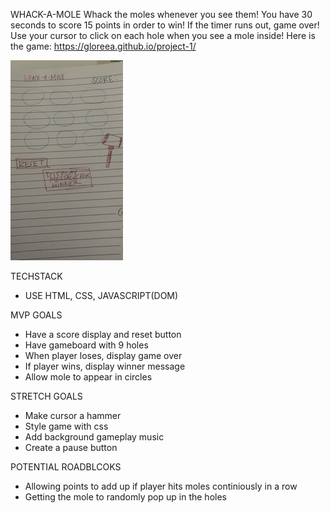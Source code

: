 WHACK-A-MOLE
Whack the moles whenever you see them! You have 30 seconds to score 15 points in order to win! If the timer runs out, game over!
Use your cursor to click on each hole when you see a mole inside!
Here is the game: https://gloreea.github.io/project-1/

![Wireframe](wireframesketch.jpg)

TECHSTACK 
- USE HTML, CSS, JAVASCRIPT(DOM)


MVP GOALS
- Have a score display and reset button 
- Have gameboard with 9 holes
- When player loses, display game over
- If player wins, display winner message
- Allow mole to appear in circles 


STRETCH GOALS
- Make cursor a hammer
- Style game with css
- Add background gameplay music
- Create a pause button

POTENTIAL ROADBLCOKS
- Allowing points to add up if player hits moles continiously in a row
- Getting the mole to randomly pop up in the holes











